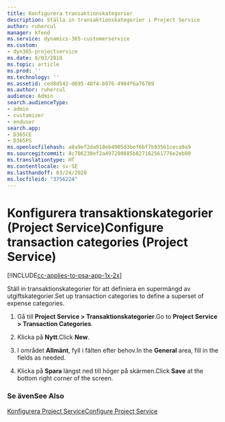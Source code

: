 ```yaml
---
title: Konfigurera transaktionskategorier
description: Ställa in transaktionskategorier i Project Service
author: ruhercul
manager: kfend
ms.service: dynamics-365-customerservice
ms.custom:
- dyn365-projectservice
ms.date: 8/03/2018
ms.topic: article
ms.prod: ''
ms.technology: ''
ms.assetid: ced8d542-d695-48f4-b976-4984f6a76789
ms.author: ruhercul
audience: Admin
search.audienceType:
- admin
- customizer
- enduser
search.app:
- D365CE
- D365PS
ms.openlocfilehash: a8a9ef2da918eb4905d3bef6bf7b93561ceca9a9
ms.sourcegitcommit: 8c786230ef2a497280885b827162561776e2eb00
ms.translationtype: HT
ms.contentlocale: sv-SE
ms.lasthandoff: 03/24/2020
ms.locfileid: "3756224"
---
```

# <a name="configure-transaction-categories-project-service"></a><span data-ttu-id="36b9d-103">Konfigurera transaktionskategorier (Project Service)</span><span class="sxs-lookup"><span data-stu-id="36b9d-103">Configure transaction categories (Project Service)</span></span>

[!INCLUDE[cc-applies-to-psa-app-1x-2x](../includes/cc-applies-to-psa-app-1x-2x.md)]

<span data-ttu-id="36b9d-104">Ställ in transaktionskategorier för att definiera en supermängd av utgiftskategorier.</span><span class="sxs-lookup"><span data-stu-id="36b9d-104">Set up transaction categories to define a superset of expense categories.</span></span>  
  
1.  <span data-ttu-id="36b9d-105">Gå till **Project Service > Transaktionskategorier**.</span><span class="sxs-lookup"><span data-stu-id="36b9d-105">Go to **Project Service > Transaction Categories**.</span></span>  
  
2.  <span data-ttu-id="36b9d-106">Klicka på **Nytt**.</span><span class="sxs-lookup"><span data-stu-id="36b9d-106">Click **New**.</span></span>  
  
3.  <span data-ttu-id="36b9d-107">I området **Allmänt**, fyll i fälten efter behov.</span><span class="sxs-lookup"><span data-stu-id="36b9d-107">In the **General** area, fill in the fields as needed.</span></span>  
  
4.  <span data-ttu-id="36b9d-108">Klicka på **Spara** längst ned till höger på skärmen.</span><span class="sxs-lookup"><span data-stu-id="36b9d-108">Click **Save** at the bottom right corner of the screen.</span></span>  
  
### <a name="see-also"></a><span data-ttu-id="36b9d-109">Se även</span><span class="sxs-lookup"><span data-stu-id="36b9d-109">See Also</span></span>  
 [<span data-ttu-id="36b9d-110">Konfigurera Project Service</span><span class="sxs-lookup"><span data-stu-id="36b9d-110">Configure Project Service</span></span>](../project-service/configure.md)

